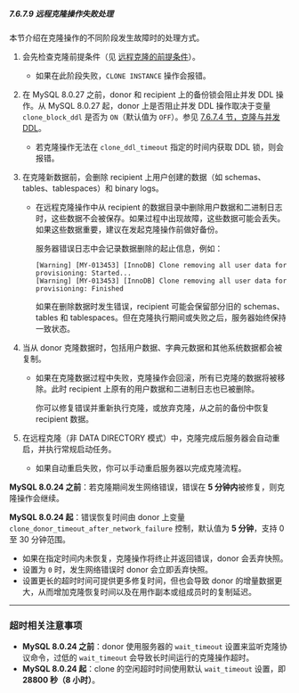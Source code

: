 

##### 7.6.7.9 远程克隆操作失败处理

本节介绍在克隆操作的不同阶段发生故障时的处理方式。

1. 会先检查克隆前提条件（见 [远程克隆的前提条件](#remote-cloning-prerequisites)）。

   - 如果在此阶段失败，`CLONE INSTANCE` 操作会报错。

2. 在 MySQL 8.0.27 之前，donor 和 recipient 上的备份锁会阻止并发 DDL 操作。从 MySQL 8.0.27 起，donor 上是否阻止并发 DDL 操作取决于变量 `clone_block_ddl` 是否为 `ON`（默认值为 `OFF`）。参见 [7.6.7.4 节，克隆与并发 DDL](#7-6-7-4-cloning-and-concurrent-ddl)。

   - 若克隆操作无法在 `clone_ddl_timeout` 指定的时间内获取 DDL 锁，则会报错。

3. 在克隆新数据前，会删除 recipient 上用户创建的数据（如 schemas、tables、tablespaces）和 binary logs。

   - 在远程克隆操作中从 recipient 的数据目录中删除用户数据和二进制日志时，这些数据不会被保存。如果过程中出现故障，这些数据可能会丢失。如果这些数据重要，建议在发起克隆操作前做好备份。

     服务器错误日志中会记录数据删除的起止信息，例如：

      ```
      [Warning] [MY-013453] [InnoDB] Clone removing all user data for provisioning: Started...
      [Warning] [MY-013453] [InnoDB] Clone removing all user data for provisioning: Finished
      ```

     如果在删除数据时发生错误，recipient 可能会保留部分旧的 schemas、tables 和 tablespaces。但在克隆执行期间或失败之后，服务器始终保持一致状态。

4. 当从 donor 克隆数据时，包括用户数据、字典元数据和其他系统数据都会被复制。

   - 如果在克隆数据过程中失败，克隆操作会回滚，所有已克隆的数据将被移除。此时 recipient 上原有的用户数据和二进制日志也已被删除。

     你可以修复错误并重新执行克隆，或放弃克隆，从之前的备份中恢复 recipient 数据。

5. 在远程克隆（非 DATA DIRECTORY 模式）中，克隆完成后服务器会自动重启，并执行常规启动任务。

   - 如果自动重启失败，你可以手动重启服务器以完成克隆流程。


**MySQL 8.0.24 之前**：若克隆期间发生网络错误，错误在 **5 分钟内**被修复，则克隆操作会继续。

**MySQL 8.0.24 起**：错误恢复时间由 donor 上变量 `clone_donor_timeout_after_network_failure` 控制，默认值为 **5 分钟**，支持 0 至 30 分钟范围。



- 如果在指定时间内未恢复，克隆操作将终止并返回错误，donor 会丢弃快照。
- 设置为 `0` 时，发生网络错误时 donor 会立即丢弃快照。
- 设置更长的超时时间可提供更多修复时间，但也会导致 donor 的增量数据更大，从而增加克隆恢复时间以及在用作副本或组成员时的复制延迟。







------





### **超时相关注意事项**





- **MySQL 8.0.24 之前**：donor 使用服务器的 `wait_timeout` 设置来监听克隆协议命令，过低的 `wait_timeout` 会导致长时间运行的克隆操作超时。
- **MySQL 8.0.24 起**：clone 的空闲超时时间使用默认 `wait_timeout` 设置，即 **28800 秒（8 小时）**。